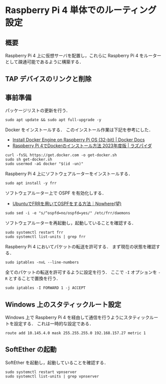 # Raspberry Pi 4 単体でのルーティング設定

## 概要

Raspberry Pi 4 上に仮想サーバを配置し，これらに Raspberry Pi 4 をルーターとして疎通可能であるように構築する．

## TAP デバイスのリンクと削除

## 事前準備

パッケージリストの更新を行う．

```shell
sudo apt update && sudo apt full-upgrade -y
```

Docker をインストールする．
このインストール作業は下記を参考にした．

- [Install Docker Engine on Raspberry Pi OS (32-bit) | Docker Docs](https://docs.docker.com/engine/install/raspberry-pi-os/#install-using-the-convenience-script)
- [Raspberry Pi 4でDockerのインストール方法 2023年度版 | ラズパイダ](https://raspida.com/rpi4-docker-install)

```shell
curl -fsSL https://get.docker.com -o get-docker.sh
sudo sh get-docker.sh
sudo usermod -aG docker "$(id -un)"
```

Raspberry Pi 4 上にソフトウェアルーターをインストールする．

```shell
sudo apt install -y frr
```

ソフトウェアルーター上で OSPF を有効化しする．

- [UbuntuでFRRを用いてOSPFをする方法｜Nowhere(望)](https://note.com/2525nowhere/n/n9e14b916bb6c)

```shell
sudo sed -i -e "s/^ospfd=no/ospfd=yes/" /etc/frr/daemons
```

ソフトウェアルーターを再起動し，起動していることを確認する．

```shell
sudo systemctl restart frr
sudo systemctl list-units | grep frr
```

Raspberry Pi 4 においてパケットの転送を許可する．
まず現在の状態を確認する．

```shell
sudo iptables -nvL --line-numbers
```

全てのパケットの転送を許可するように設定を行う．
ここで `-I` オプションを `-R` とすることで置換を行う．

```shell
sudo iptables -I FORWARD 1 -j ACCEPT
```

## Windows 上のスタティックルート設定

Windows 上で Raspberry Pi 4 を経由して通信を行うようにスタティックルートを設定する．
これは一時的な設定である．

```
route add 10.145.4.0 mask 255.255.255.0 192.168.157.27 metric 1
```

## SoftEther の起動

SoftEther を起動し，起動していることを確認する．

```shell
sudo systemctl restart vpnserver
sudo systemctl list-units | grep vpnserver
```





